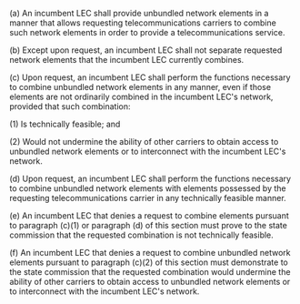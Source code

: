 (a) An incumbent LEC shall provide unbundled network elements in a manner that allows requesting telecommunications carriers to combine such network elements in order to provide a telecommunications service.

(b) Except upon request, an incumbent LEC shall not separate requested network elements that the incumbent LEC currently combines.

(c) Upon request, an incumbent LEC shall perform the functions necessary to combine unbundled network elements in any manner, even if those elements are not ordinarily combined in the incumbent LEC's network, provided that such combination:

(1) Is technically feasible; and

(2) Would not undermine the ability of other carriers to obtain access to unbundled network elements or to interconnect with the incumbent LEC's network.

(d) Upon request, an incumbent LEC shall perform the functions necessary to combine unbundled network elements with elements possessed by the requesting telecommunications carrier in any technically feasible manner.

(e) An incumbent LEC that denies a request to combine elements pursuant to paragraph (c)(1) or paragraph (d) of this section must prove to the state commission that the requested combination is not technically feasible.

(f) An incumbent LEC that denies a request to combine unbundled network elements pursuant to paragraph (c)(2) of this section must demonstrate to the state commission that the requested combination would undermine the ability of other carriers to obtain access to unbundled network elements or to interconnect with the incumbent LEC's network.

